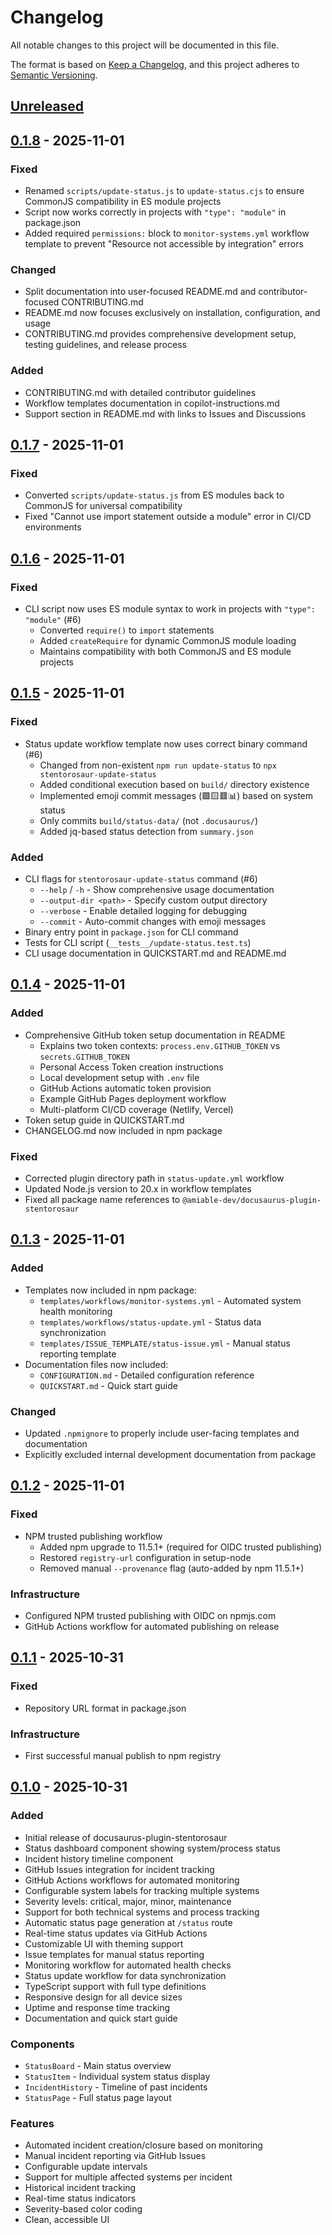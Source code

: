 # Changelog

All notable changes to this project will be documented in this file.

The format is based on [Keep a Changelog](https://keepachangelog.com/en/1.0.0/),
and this project adheres to [Semantic Versioning](https://semver.org/spec/v2.0.0.html).

## [Unreleased]

## [0.1.8] - 2025-11-01

### Fixed
- Renamed `scripts/update-status.js` to `update-status.cjs` to ensure CommonJS compatibility in ES module projects
- Script now works correctly in projects with `"type": "module"` in package.json
- Added required `permissions:` block to `monitor-systems.yml` workflow template to prevent "Resource not accessible by integration" errors

### Changed
- Split documentation into user-focused README.md and contributor-focused CONTRIBUTING.md
- README.md now focuses exclusively on installation, configuration, and usage
- CONTRIBUTING.md provides comprehensive development setup, testing guidelines, and release process

### Added
- CONTRIBUTING.md with detailed contributor guidelines
- Workflow templates documentation in copilot-instructions.md
- Support section in README.md with links to Issues and Discussions

## [0.1.7] - 2025-11-01

### Fixed
- Converted `scripts/update-status.js` from ES modules back to CommonJS for universal compatibility
- Fixed "Cannot use import statement outside a module" error in CI/CD environments

## [0.1.6] - 2025-11-01

### Fixed

- CLI script now uses ES module syntax to work in projects with `"type": "module"` (#6)
  - Converted `require()` to `import` statements
  - Added `createRequire` for dynamic CommonJS module loading
  - Maintains compatibility with both CommonJS and ES module projects

## [0.1.5] - 2025-11-01

### Fixed

- Status update workflow template now uses correct binary command (#6)
  - Changed from non-existent `npm run update-status` to `npx stentorosaur-update-status`
  - Added conditional execution based on `build/` directory existence
  - Implemented emoji commit messages (🟩🟨🟥📊) based on system status
  - Only commits `build/status-data/` (not `.docusaurus/`)
  - Added jq-based status detection from `summary.json`

### Added

- CLI flags for `stentorosaur-update-status` command (#6)
  - `--help` / `-h` - Show comprehensive usage documentation
  - `--output-dir <path>` - Specify custom output directory
  - `--verbose` - Enable detailed logging for debugging
  - `--commit` - Auto-commit changes with emoji messages
- Binary entry point in `package.json` for CLI command
- Tests for CLI script (`__tests__/update-status.test.ts`)
- CLI usage documentation in QUICKSTART.md and README.md

## [0.1.4] - 2025-11-01

### Added

- Comprehensive GitHub token setup documentation in README
  - Explains two token contexts: `process.env.GITHUB_TOKEN` vs `secrets.GITHUB_TOKEN`
  - Personal Access Token creation instructions
  - Local development setup with `.env` file
  - GitHub Actions automatic token provision
  - Example GitHub Pages deployment workflow
  - Multi-platform CI/CD coverage (Netlify, Vercel)
- Token setup guide in QUICKSTART.md
- CHANGELOG.md now included in npm package

### Fixed

- Corrected plugin directory path in `status-update.yml` workflow
- Updated Node.js version to 20.x in workflow templates
- Fixed all package name references to `@amiable-dev/docusaurus-plugin-stentorosaur`

## [0.1.3] - 2025-11-01

### Added

- Templates now included in npm package:
  - `templates/workflows/monitor-systems.yml` - Automated system health monitoring
  - `templates/workflows/status-update.yml` - Status data synchronization
  - `templates/ISSUE_TEMPLATE/status-issue.yml` - Manual status reporting template
- Documentation files now included:
  - `CONFIGURATION.md` - Detailed configuration reference
  - `QUICKSTART.md` - Quick start guide

### Changed

- Updated `.npmignore` to properly include user-facing templates and documentation
- Explicitly excluded internal development documentation from package

## [0.1.2] - 2025-11-01

### Fixed

- NPM trusted publishing workflow
  - Added npm upgrade to 11.5.1+ (required for OIDC trusted publishing)
  - Restored `registry-url` configuration in setup-node
  - Removed manual `--provenance` flag (auto-added by npm 11.5.1+)

### Infrastructure

- Configured NPM trusted publishing with OIDC on npmjs.com
- GitHub Actions workflow for automated publishing on release

## [0.1.1] - 2025-10-31

### Fixed

- Repository URL format in package.json

### Infrastructure

- First successful manual publish to npm registry

## [0.1.0] - 2025-10-31

### Added

- Initial release of docusaurus-plugin-stentorosaur
- Status dashboard component showing system/process status
- Incident history timeline component
- GitHub Issues integration for incident tracking
- GitHub Actions workflows for automated monitoring
- Configurable system labels for tracking multiple systems
- Severity levels: critical, major, minor, maintenance
- Support for both technical systems and process tracking
- Automatic status page generation at `/status` route
- Real-time status updates via GitHub Actions
- Customizable UI with theming support
- Issue templates for manual status reporting
- Monitoring workflow for automated health checks
- Status update workflow for data synchronization
- TypeScript support with full type definitions
- Responsive design for all device sizes
- Uptime and response time tracking
- Documentation and quick start guide

### Components

- `StatusBoard` - Main status overview
- `StatusItem` - Individual system status display
- `IncidentHistory` - Timeline of past incidents
- `StatusPage` - Full status page layout

### Features

- Automated incident creation/closure based on monitoring
- Manual incident reporting via GitHub Issues
- Configurable update intervals
- Support for multiple affected systems per incident
- Historical incident tracking
- Real-time status indicators
- Severity-based color coding
- Clean, accessible UI

[Unreleased]: https://github.com/amiable-dev/docusaurus-plugin-stentorosaur/compare/v0.1.8...HEAD
[0.1.8]: https://github.com/amiable-dev/docusaurus-plugin-stentorosaur/compare/v0.1.7...v0.1.8
[0.1.7]: https://github.com/amiable-dev/docusaurus-plugin-stentorosaur/compare/v0.1.6...v0.1.7
[0.1.6]: https://github.com/amiable-dev/docusaurus-plugin-stentorosaur/compare/v0.1.5...v0.1.6
[0.1.5]: https://github.com/amiable-dev/docusaurus-plugin-stentorosaur/compare/v0.1.4...v0.1.5
[0.1.4]: https://github.com/amiable-dev/docusaurus-plugin-stentorosaur/compare/v0.1.3...v0.1.4
[0.1.3]: https://github.com/amiable-dev/docusaurus-plugin-stentorosaur/compare/v0.1.2...v0.1.3
[0.1.2]: https://github.com/amiable-dev/docusaurus-plugin-stentorosaur/compare/v0.1.1...v0.1.2
[0.1.1]: https://github.com/amiable-dev/docusaurus-plugin-stentorosaur/compare/v0.1.0...v0.1.1
[0.1.0]: https://github.com/amiable-dev/docusaurus-plugin-stentorosaur/releases/tag/v0.1.0
